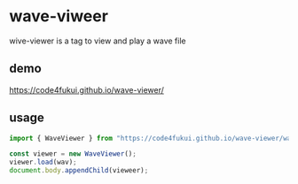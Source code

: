 # wave-viweer

wive-viewer is a tag to view and play a wave file

## demo

https://code4fukui.github.io/wave-viewer/

## usage

```js
import { WaveViewer } from "https://code4fukui.github.io/wave-viewer/wave-viewer.js";

const viewer = new WaveViewer();
viewer.load(wav);
document.body.appendChild(vieweer);
```
